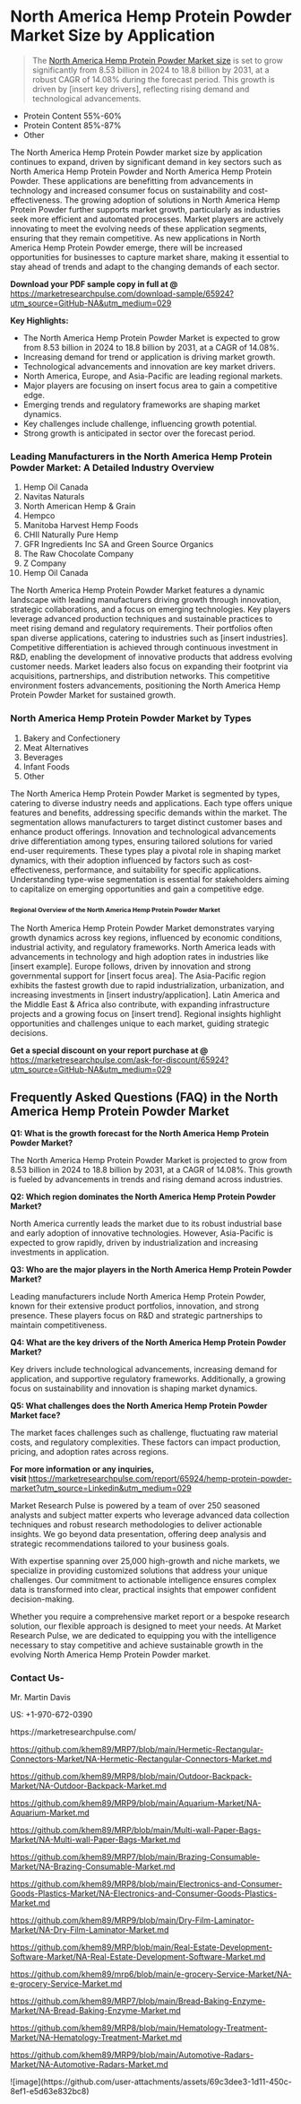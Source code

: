 <h1>North America Hemp Protein Powder Market&nbsp;Size by Application</h1><blockquote><p>The <a href="https://marketresearchpulse.com/download-sample/65924?utm_source=GitHub-NA&amp;utm_medium=029">North America Hemp Protein Powder Market size</a> is set to grow significantly from 8.53 billion in 2024 to 18.8 billion by 2031, at a robust CAGR of 14.08% during the forecast period. This growth is driven by [insert key drivers], reflecting rising demand and technological advancements.</p></blockquote><ul><li>Protein Content 55%-60%<li> Protein Content 85%-87%<li> Other</li></ul><p>The North America Hemp Protein Powder market size by application continues to expand, driven by significant demand in key sectors such as North America Hemp Protein Powder and North America Hemp Protein Powder. These applications are benefitting from advancements in technology and increased consumer focus on sustainability and cost-effectiveness. The growing adoption of solutions in North America Hemp Protein Powder further supports market growth, particularly as industries seek more efficient and automated processes. Market players are actively innovating to meet the evolving needs of these application segments, ensuring that they remain competitive. As new applications in North America Hemp Protein Powder emerge, there will be increased opportunities for businesses to capture market share, making it essential to stay ahead of trends and adapt to the changing demands of each sector.</p><p><strong>Download your PDF sample copy in full at @ </strong><a href="https://marketresearchpulse.com/download-sample/65924?utm_source=GitHub-NA&amp;utm_medium=029">https://marketresearchpulse.com/download-sample/65924?utm_source=GitHub-NA&amp;utm_medium=029</a></p><p><strong>Key Highlights: </strong></p><ul><li>The North America Hemp Protein Powder Market is expected to grow from 8.53 billion in 2024 to 18.8 billion by 2031, at a CAGR of 14.08%.</li><li>Increasing demand for trend or application is driving market growth.</li><li>Technological advancements and innovation are key market drivers.</li><li>North America, Europe, and Asia-Pacific are leading regional markets.</li><li>Major players are focusing on insert focus area to gain a competitive edge.</li><li>Emerging trends and regulatory frameworks are shaping market dynamics.</li><li>Key challenges include challenge, influencing growth potential.</li><li>Strong growth is anticipated in sector over the forecast period.</li></ul><h3>Leading Manufacturers in the North America Hemp Protein Powder Market: A Detailed Industry Overview</h3><ol><li>Hemp Oil Canada</li><li>Navitas Naturals</li><li>North American Hemp & Grain</li><li>Hempco</li><li>Manitoba Harvest Hemp Foods</li><li>CHII Naturally Pure Hemp</li><li>GFR Ingredients Inc SA and Green Source Organics</li><li>The Raw Chocolate Company</li><li>Z Company</li><li>Hemp Oil Canada</li></ol><div class="flex max-w-full flex-col flex-grow"><div class="min-h-8 text-message flex w-full flex-col items-end gap-2 whitespace-normal break-words [.text-message+&amp;]:mt-5" dir="auto" data-message-author-role="assistant" data-message-id="fd8432e4-4910-450d-b182-61b7bfb0a01f" data-message-model-slug="gpt-4o"><div class="flex w-full flex-col gap-1 empty:hidden first:pt-[3px]"><div class="markdown prose w-full break-words dark:prose-invert light"><p>The North America Hemp Protein Powder Market features a dynamic landscape with leading manufacturers driving growth through innovation, strategic collaborations, and a focus on emerging technologies. Key players leverage advanced production techniques and sustainable practices to meet rising demand and regulatory requirements. Their portfolios often span diverse applications, catering to industries such as [insert industries]. Competitive differentiation is achieved through continuous investment in R&amp;D, enabling the development of innovative products that address evolving customer needs. Market leaders also focus on expanding their footprint via acquisitions, partnerships, and distribution networks. This competitive environment fosters advancements, positioning the North America Hemp Protein Powder Market for sustained growth.</p></div></div></div></div><h3>North America Hemp Protein Powder Market by Types</h3><ol><li>Bakery and Confectionery<li> Meat Alternatives<li> Beverages<li> Infant Foods<li> Other</li></ol><div class="flex max-w-full flex-col flex-grow"><div class="min-h-8 text-message flex w-full flex-col items-end gap-2 whitespace-normal break-words [.text-message+&amp;]:mt-5" dir="auto" data-message-author-role="assistant" data-message-id="084470be-0bb7-4664-bddf-5156b4f41249" data-message-model-slug="gpt-4o-mini"><div class="flex w-full flex-col gap-1 empty:hidden first:pt-[3px]"><div class="markdown prose w-full break-words dark:prose-invert light"><p>The North America Hemp Protein Powder Market is segmented by types, catering to diverse industry needs and applications. Each type offers unique features and benefits, addressing specific demands within the market. The segmentation allows manufacturers to target distinct customer bases and enhance product offerings. Innovation and technological advancements drive differentiation among types, ensuring tailored solutions for varied end-user requirements. These types play a pivotal role in shaping market dynamics, with their adoption influenced by factors such as cost-effectiveness, performance, and suitability for specific applications. Understanding type-wise segmentation is essential for stakeholders aiming to capitalize on emerging opportunities and gain a competitive edge.</p></div></div></div></div><h3><span style="font-size: 11px;">Regional Overview of the North America Hemp Protein Powder Market</span></h3><div class="flex max-w-full flex-col flex-grow"><div class="min-h-8 text-message flex w-full flex-col items-end gap-2 whitespace-normal break-words [.text-message+&amp;]:mt-5" dir="auto" data-message-author-role="assistant" data-message-id="e9038762-ce64-4e30-91c9-9bd413514231" data-message-model-slug="gpt-4o-mini"><div class="flex w-full flex-col gap-1 empty:hidden first:pt-[3px]"><div class="markdown prose w-full break-words dark:prose-invert light"><p>The North America Hemp Protein Powder Market demonstrates varying growth dynamics across key regions, influenced by economic conditions, industrial activity, and regulatory frameworks. North America leads with advancements in technology and high adoption rates in industries like [insert example]. Europe follows, driven by innovation and strong governmental support for [insert focus area]. The Asia-Pacific region exhibits the fastest growth due to rapid industrialization, urbanization, and increasing investments in [insert industry/application]. Latin America and the Middle East &amp; Africa also contribute, with expanding infrastructure projects and a growing focus on [insert trend]. Regional insights highlight opportunities and challenges unique to each market, guiding strategic decisions.</p></div></div></div></div><p><strong>Get a special discount on your report purchase at @ </strong><a href="https://marketresearchpulse.com/ask-for-discount/65924?utm_source=GitHub-NA&amp;utm_medium=029">https://marketresearchpulse.com/ask-for-discount/65924?utm_source=GitHub-NA&amp;utm_medium=029</a></p><h2>Frequently Asked Questions (FAQ) in the North America Hemp Protein Powder Market</h2><p><strong>Q1: What is the growth forecast for the North America Hemp Protein Powder Market?</strong></p><p>The North America Hemp Protein Powder Market is projected to grow from 8.53 billion in 2024 to 18.8 billion by 2031, at a CAGR of 14.08%. This growth is fueled by advancements in trends and rising demand across industries.</p><p><strong>Q2: Which region dominates the North America Hemp Protein Powder Market?</strong></p><p>North America currently leads the market due to its robust industrial base and early adoption of innovative technologies. However, Asia-Pacific is expected to grow rapidly, driven by industrialization and increasing investments in application.</p><p><strong>Q3: Who are the major players in the North America Hemp Protein Powder Market?</strong></p><p>Leading manufacturers include North America Hemp Protein Powder, known for their extensive product portfolios, innovation, and strong presence. These players focus on R&amp;D and strategic partnerships to maintain competitiveness.</p><p><strong>Q4: What are the key drivers of the North America Hemp Protein Powder Market?</strong></p><p>Key drivers include technological advancements, increasing demand for application, and supportive regulatory frameworks. Additionally, a growing focus on sustainability and innovation is shaping market dynamics.</p><p><strong>Q5: What challenges does the North America Hemp Protein Powder Market face?</strong></p><p>The market faces challenges such as challenge, fluctuating raw material costs, and regulatory complexities. These factors can impact production, pricing, and adoption rates across regions.</p><p><strong>For more information or any inquiries, visit&nbsp;</strong><a href="https://marketresearchpulse.com/report/65924/hemp-protein-powder-market?utm_source=Linkedin&utm_medium=029">https://marketresearchpulse.com/report/65924/hemp-protein-powder-market?utm_source=Linkedin&utm_medium=029</a></p><p>Market Research Pulse is powered by a team of over 250 seasoned analysts and subject matter experts who leverage advanced data collection techniques and robust research methodologies to deliver actionable insights. We go beyond data presentation, offering deep analysis and strategic recommendations tailored to your business goals.</p><p>With expertise spanning over 25,000 high-growth and niche markets, we specialize in providing customized solutions that address your unique challenges. Our commitment to actionable intelligence ensures complex data is transformed into clear, practical insights that empower confident decision-making.</p><p>Whether you require a comprehensive market report or a bespoke research solution, our flexible approach is designed to meet your needs. At Market Research Pulse, we are dedicated to equipping you with the intelligence necessary to stay competitive and achieve sustainable growth in the evolving North America Hemp Protein Powder market.</p><h3><strong>Contact Us-</strong></h3><p>Mr. Martin Davis</p><p>US: +1-970-672-0390</p><p>https://marketresearchpulse.com/</p><p><a href="https://github.com/khem89/MRP7/blob/main/Hermetic-Rectangular-Connectors-Market/NA-Hermetic-Rectangular-Connectors-Market.md">https://github.com/khem89/MRP7/blob/main/Hermetic-Rectangular-Connectors-Market/NA-Hermetic-Rectangular-Connectors-Market.md</a></p><p><a href="https://github.com/khem89/MRP8/blob/main/Outdoor-Backpack-Market/NA-Outdoor-Backpack-Market.md">https://github.com/khem89/MRP8/blob/main/Outdoor-Backpack-Market/NA-Outdoor-Backpack-Market.md</a></p><p><a href="https://github.com/khem89/MRP9/blob/main/Aquarium-Market/NA-Aquarium-Market.md">https://github.com/khem89/MRP9/blob/main/Aquarium-Market/NA-Aquarium-Market.md</a></p><p><a href="https://github.com/khem89/MRP/blob/main/Multi-wall-Paper-Bags-Market/NA-Multi-wall-Paper-Bags-Market.md">https://github.com/khem89/MRP/blob/main/Multi-wall-Paper-Bags-Market/NA-Multi-wall-Paper-Bags-Market.md</a></p><p><a href="https://github.com/khem89/MRP7/blob/main/Brazing-Consumable-Market/NA-Brazing-Consumable-Market.md">https://github.com/khem89/MRP7/blob/main/Brazing-Consumable-Market/NA-Brazing-Consumable-Market.md</a></p><p><a href="https://github.com/khem89/MRP8/blob/main/Electronics-and-Consumer-Goods-Plastics-Market/NA-Electronics-and-Consumer-Goods-Plastics-Market.md">https://github.com/khem89/MRP8/blob/main/Electronics-and-Consumer-Goods-Plastics-Market/NA-Electronics-and-Consumer-Goods-Plastics-Market.md</a></p><p><a href="https://github.com/khem89/MRP9/blob/main/Dry-Film-Laminator-Market/NA-Dry-Film-Laminator-Market.md">https://github.com/khem89/MRP9/blob/main/Dry-Film-Laminator-Market/NA-Dry-Film-Laminator-Market.md</a></p><p><a href="https://github.com/khem89/MRP/blob/main/Real-Estate-Development-Software-Market/NA-Real-Estate-Development-Software-Market.md">https://github.com/khem89/MRP/blob/main/Real-Estate-Development-Software-Market/NA-Real-Estate-Development-Software-Market.md</a></p><p><a href="https://github.com/khem89/mrp6/blob/main/e-grocery-Service-Market/NA-e-grocery-Service-Market.md">https://github.com/khem89/mrp6/blob/main/e-grocery-Service-Market/NA-e-grocery-Service-Market.md</a></p><p><a href="https://github.com/khem89/MRP7/blob/main/Bread-Baking-Enzyme-Market/NA-Bread-Baking-Enzyme-Market.md">https://github.com/khem89/MRP7/blob/main/Bread-Baking-Enzyme-Market/NA-Bread-Baking-Enzyme-Market.md</a></p><p><a href="https://github.com/khem89/MRP8/blob/main/Hematology-Treatment-Market/NA-Hematology-Treatment-Market.md">https://github.com/khem89/MRP8/blob/main/Hematology-Treatment-Market/NA-Hematology-Treatment-Market.md</a></p><p><a href="https://github.com/khem89/MRP9/blob/main/Automotive-Radars-Market/NA-Automotive-Radars-Market.md">https://github.com/khem89/MRP9/blob/main/Automotive-Radars-Market/NA-Automotive-Radars-Market.md</a></p>
![image](https://github.com/user-attachments/assets/69c3dee3-1d11-450c-8ef1-e5d63e832bc8)
